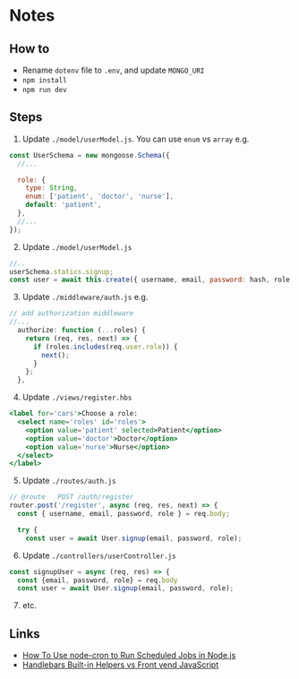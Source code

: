 # Notes

## How to

- Rename `dotenv` file to `.env`, and update `MONGO_URI`
- `npm install`
- `npm run dev`

## Steps

1.  Update `./model/userModel.js`. You can use `enum` vs `array` e.g.

```js
const UserSchema = new mongoose.Schema({
  //...

  role: {
    type: String,
    enum: ['patient', 'doctor', 'nurse'],
    default: 'patient',
  },
  //...
});
```

2. Update `./model/userModel.js`

```js
//..
userSchema.statics.signup;
const user = await this.create({ username, email, password: hash, role });
```

3. Update `./middleware/auth.js` e.g.

```js
// add authorization middleware
//...
  authorize: function (...roles) {
    return (req, res, next) => {
      if (roles.includes(req.user.role)) {
        next();
      }
    };
  },

```

4. Update `./views/register.hbs`

```handlebars
<label for='cars'>Choose a role:
  <select name='roles' id='roles'>
    <option value='patient' selected>Patient</option>
    <option value='doctor'>Doctor</option>
    <option value='nurse'>Nurse</option>
  </select>
</label>
```

5. Update `./routes/auth.js`

```js
// @route   POST /auth/register
router.post('/register', async (req, res, next) => {
  const { username, email, password, role } = req.body;

  try {
    const user = await User.signup(email, password, role);
```

6. Update `./controllers/userController.js`

```js
const signupUser = async (req, res) => {
  const {email, password, role} = req.body
  const user = await User.signup(email, password, role);
```

7. etc.

## Links

- [How To Use node-cron to Run Scheduled Jobs in Node.js](https://www.digitalocean.com/community/tutorials/nodejs-cron-jobs-by-examples)
- [Handlebars Built-in Helpers vs Front vend JavaScript](https://handlebarsjs.com/guide/builtin-helpers.html)
